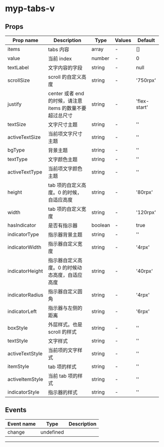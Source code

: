 # myp-tabs-v

## Props

| Prop name       | Description                                               | Type    | Values | Default      |
| --------------- | --------------------------------------------------------- | ------- | ------ | ------------ |
| items           | tabs 内容                                                 | array   | -      | []           |
| value           | 当前 index                                                | number  | -      | 0            |
| textLabel       | 文字内容的字段                                            | string  | -      | null         |
| scrollSize      | scroll 的自定义高度                                       | string  | -      | '750rpx'     |
| justify         | center 或者 end 的时候，请注意 items 的数量不要超过总尺寸 | string  | -      | 'flex-start' |
| textSize        | 文字尺寸主题                                              | string  | -      | ''           |
| activeTextSize  | 当前项文字尺寸主题                                        | string  | -      | ''           |
| bgType          | 背景主题                                                  | string  | -      | ''           |
| textType        | 文字颜色主题                                              | string  | -      | ''           |
| activeTextType  | 当前项文字颜色主题                                        | string  | -      | ''           |
| height          | tab 项的自定义高度。0 的时候，自适应高度                  | string  | -      | '80rpx'      |
| width           | tab 项的自定义宽度                                        | string  | -      | '120rpx'     |
| hasIndicator    | 是否有指示器                                              | boolean | -      | true         |
| indicatorType   | 指示器背景主题                                            | string  | -      | ''           |
| indicatorWidth  | 指示器自定义宽度                                          | string  | -      | '4rpx'       |
| indicatorHeight | 指示器自定义高度。0 的时候动态高度，自适应高度            | string  | -      | '40rpx'      |
| indicatorRadius | 指示器自定义圆角                                          | string  | -      | '4rpx'       |
| indicatorLeft   | 指示器与左侧的距离                                        | string  | -      | '6rpx'       |
| boxStyle        | 外层样式。也是 scroll 的样式                              | string  | -      | ''           |
| textStyle       | 文字样式                                                  | string  | -      | ''           |
| activeTextStyle | 当前项的文字样式                                          | string  | -      | ''           |
| itemStyle       | tab 项的样式                                              | string  | -      | ''           |
| activeItemStyle | 当前 tab 项的样式                                         | string  | -      | ''           |
| indicatorStyle  | 指示器的样式                                              | string  | -      | ''           |

## Events

| Event name | Type      | Description |
| ---------- | --------- | ----------- |
| change     | undefined |

---
